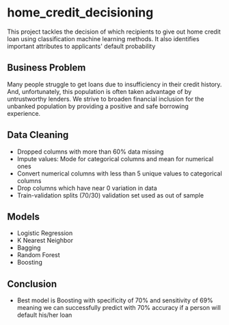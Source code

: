 # home_credit_decisioning
This project tackles the decision of which recipients to give out home credit loan using classification machine learning methods. It also identifies important attributes to applicants' default probability

## Business Problem
Many people struggle to get loans due to insufficiency in their credit history. And, unfortunately, this population is often taken advantage of by untrustworthy lenders. We strive to broaden financial inclusion for the unbanked population by providing a positive and safe borrowing experience.

## Data Cleaning
- Dropped columns with more than 60% data missing
- Impute values: Mode for categorical columns and mean for numerical ones
- Convert numerical columns with less than 5 unique values to categorical columns
- Drop columns which have near 0 variation in data
- Train-validation splits (70/30) validation set used as out of sample

## Models
- Logistic Regression
- K Nearest Neighbor 
- Bagging
- Random Forest 
- Boosting

## Conclusion
- Best model is Boosting with specificity of 70% and sensitivity of 69% meaning we can successfully predict with 70% accuracy if a person will default his/her loan

